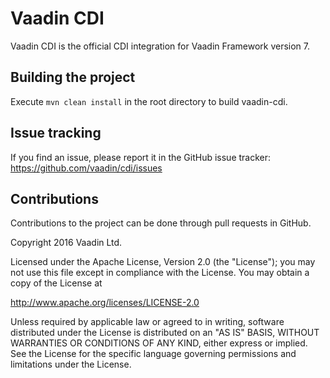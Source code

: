 Vaadin CDI
======================

Vaadin CDI is the official CDI integration for Vaadin Framework version 7.

Building the project
----
Execute `mvn clean install` in the root directory to build vaadin-cdi.

Issue tracking
----
If you find an issue, please report it in the GitHub issue tracker: https://github.com/vaadin/cdi/issues

Contributions
----
Contributions to the project can be done through pull requests in GitHub.


Copyright 2016 Vaadin Ltd.

Licensed under the Apache License, Version 2.0 (the "License"); you may not
use this file except in compliance with the License. You may obtain a copy of
the License at

http://www.apache.org/licenses/LICENSE-2.0

Unless required by applicable law or agreed to in writing, software
distributed under the License is distributed on an "AS IS" BASIS, WITHOUT
WARRANTIES OR CONDITIONS OF ANY KIND, either express or implied. See the
License for the specific language governing permissions and limitations under
the License.
